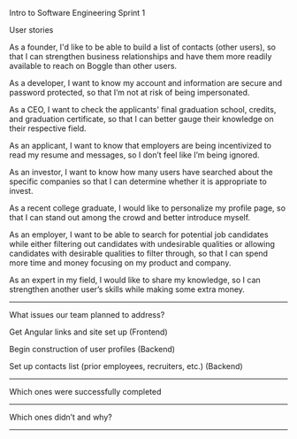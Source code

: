 Intro to Software Engineering Sprint 1

User stories

As a founder, I'd like to be able to build a list of contacts (other users), so that I can strengthen business relationships and have them more readily available to reach on Boggle than other users. 

As a developer, I want to know my account and information are secure and password protected, so that I’m not at risk of being impersonated.

As a CEO, I want to check the applicants' final graduation school, credits, and graduation certificate, so that I can better gauge their knowledge on their respective field.

As an applicant, I want to know that employers are being incentivized to read my resume and messages, so I don’t feel like I’m being ignored.

As an investor, I want to know how many users have searched about the specific companies so that I can determine whether it is appropriate to invest.

As a recent college graduate, I would like to personalize my profile page, so that I can stand out among the crowd and better introduce myself.

As an employer, I want to be able to search for potential job candidates while either filtering out candidates with undesirable qualities or allowing candidates with desirable qualities to filter through, so that I can spend more time and money focusing on my product and company.

As an expert in my field, I would like  to share my knowledge, so I can strengthen another user’s skills while making some extra money.

---

What issues our team planned to address?


Get Angular links and site set up (Frontend)

Begin construction of user profiles (Backend)

Set up contacts list (prior employees, recruiters, etc.) (Backend)

---

Which ones were successfully completed

---

Which ones didn’t and why?

---

